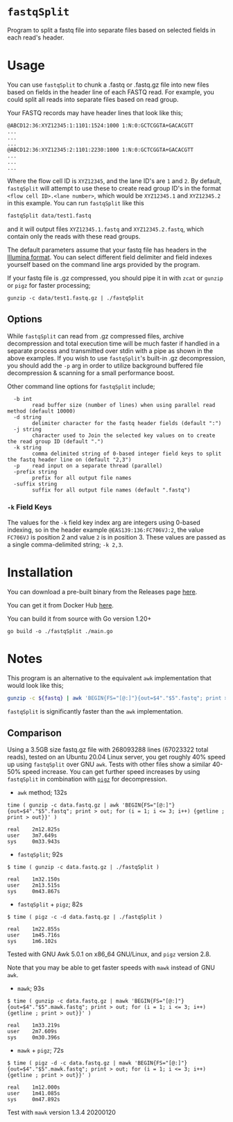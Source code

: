 # `fastqSplit`

Program to split a fastq file into separate files based on selected fields in each read's header.

# Usage

You can use `fastqSplit` to chunk a .fastq or .fastq.gz file into new files based on fields in the header line of each FASTQ read. For example, you could split all reads into separate files based on read group.

Your FASTQ records may have header lines that look like this;

```
@ABCD12:36:XYZ12345:1:1101:1524:1000 1:N:0:GCTCGGTA+GACACGTT
...
...
...
@ABCD12:36:XYZ12345:2:1101:2230:1000 1:N:0:GCTCGGTA+GACACGTT
...
...
...
```

Where the flow cell ID is `XYZ12345`, and the lane ID's are `1` and `2`. By default, `fastqSplit` will attempt to use these to create read group ID's in the format `<flow cell ID>.<lane number>`, which would be `XYZ12345.1` and `XYZ12345.2` in this example. You can run `fastqSplit` like this

```bash
fastqSplit data/test1.fastq
```

and it will output files `XYZ12345.1.fastq` and `XYZ12345.2.fastq`, which contain only the reads with these read groups.

The default parameters assume that your fastq file has headers in the [Illumina format](https://en.wikipedia.org/wiki/FASTQ_format#Illumina_sequence_identifiers). You can select different field delimiter and field indexes yourself based on the command line args provided by the program.

If your fastq file is .gz compressed, you should pipe it in with `zcat` or `gunzip` or `pigz` for faster processing;

```
gunzip -c data/test1.fastq.gz | ./fastqSplit
```

## Options

While `fastqSplit` can read from .gz compressed files, archive decompression and total execution time will be much faster if handled in a separate process and transmitted over stdin with a pipe as shown in the above examples. If you wish to use `fastqSplit`'s built-in .gz decompression, you should add the `-p` arg in order to utilize background buffered file decompression & scanning for a small performance boost.

Other command line options for `fastqSplit` include;

```
  -b int
    	read buffer size (number of lines) when using parallel read method (default 10000)
  -d string
    	delimiter character for the fastq header fields (default ":")
  -j string
    	character used to Join the selected key values on to create the read group ID (default ".")
  -k string
    	comma delimited string of 0-based integer field keys to split the fastq header line on (default "2,3")
  -p	read input on a separate thread (parallel)
  -prefix string
    	prefix for all output file names
  -suffix string
    	suffix for all output file names (default ".fastq")
```

### `-k` Field Keys

The values for the `-k` field key index arg are integers using 0-based indexing, so in the header example `@EAS139:136:FC706VJ:2`, the value `FC706VJ` is position 2 and value `2` is in position 3. These values are passed as a single comma-delimited string; `-k 2,3`.


# Installation

You can download a pre-built binary from the Releases page [here](https://github.com/stevekm/fastq-split/releases).

You can get it from Docker Hub [here](https://hub.docker.com/repository/docker/stevekm/fastq-split/tags?page=1&ordering=last_updated).

You can build it from source with Go version 1.20+

```
go build -o ./fastqSplit ./main.go
```

# Notes

This program is an alternative to the equivalent `awk` implementation that would look like this;

```bash
gunzip -c ${fastq} | awk 'BEGIN{FS="[@:]"}{out=$4"."$5".fastq"; print > out; for (i = 1; i <= 3; i++) {getline ; print > out}}'
```

`fastqSplit` is significantly faster than the `awk` implementation.

## Comparison

Using a 3.5GB size fastq.gz file with 268093288 lines (67023322 total reads), tested on an Ubuntu 20.04 Linux server, you get roughly 40% speed up using `fastqSplit` over GNU `awk`. Tests with other files show a similar 40-50% speed increase. You can get further speed increases by using `fastqSplit` in combination with [`pigz`](https://github.com/madler/pigz) for decompression.

- `awk` method; 132s

```
time ( gunzip -c data.fastq.gz | awk 'BEGIN{FS="[@:]"}{out=$4"."$5".fastq"; print > out; for (i = 1; i <= 3; i++) {getline ; print > out}}' )

real    2m12.825s
user    3m7.649s
sys     0m33.943s
```

- `fastqSplit`; 92s

```
$ time ( gunzip -c data.fastq.gz | ./fastqSplit )

real    1m32.150s
user    2m13.515s
sys     0m43.867s
```

- `fastqSplit` + `pigz`; 82s

```
$ time ( pigz -c -d data.fastq.gz | ./fastqSplit )

real    1m22.855s
user    1m45.716s
sys     1m6.102s
```

Tested with GNU Awk 5.0.1 on x86_64 GNU/Linux, and `pigz` version 2.8.

Note that you may be able to get faster speeds with `mawk` instead of GNU `awk`.

- `mawk`; 93s

```
$ time ( gunzip -c data.fastq.gz | mawk 'BEGIN{FS="[@:]"}{out=$4"."$5".mawk.fastq"; print > out; for (i = 1; i <= 3; i++) {getline ; print > out}}' )

real    1m33.219s
user    2m7.609s
sys     0m30.396s
```

- `mawk` + `pigz`; 72s

```
$ time ( pigz -d -c data.fastq.gz | mawk 'BEGIN{FS="[@:]"}{out=$4"."$5".mawk.fastq"; print > out; for (i = 1; i <= 3; i++) {getline ; print > out}}' )

real    1m12.000s
user    1m41.085s
sys     0m47.892s
```

Test with `mawk` version 1.3.4 20200120
